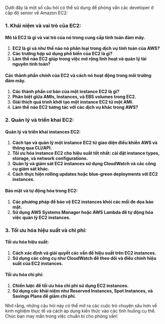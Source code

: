 Dưới đây là một số câu hỏi có thể sử dụng để phỏng vấn các developer ở cấp độ senior về Amazon EC2:

### 1. Khái niệm và vai trò của EC2:

#### Mô tả EC2 là gì và vai trò của nó trong cung cấp tính toán đám mây.

1. **EC2 là gì và như thế nào nó phân loại trong dịch vụ tính toán của AWS?**
2. **Các trường hợp sử dụng phổ biến của EC2 là gì?**
3. **Làm thế nào EC2 giúp trong việc mở rộng linh hoạt và quản lý tài nguyên tính toán?**

#### Các thành phần chính của EC2 và cách nó hoạt động trong môi trường đám mây.

1. **Các thành phần cơ bản của một instance EC2 là gì?**
2. **Phân biệt giữa AMIs, Instances, và EBS volumes trong EC2.**
3. **Giải thích quá trình khởi tạo một instance EC2 từ một AMI.**
4. **Làm thế nào EC2 tương tác với các dịch vụ khác trong AWS?**

### 2. Quản lý và triển khai EC2:

#### Quản lý và triển khai instances EC2:

1. **Cách tạo và quản lý một instance EC2 từ giao diện điều khiển AWS và thông qua CLI/API.**
2. **Tối ưu hóa instance EC2 cho hiệu suất tốt nhất: cài đặt instance types, storage, và network configurations.**
3. **Quản lý và giám sát EC2 instances sử dụng CloudWatch và các công cụ giám sát khác.**
4. **Cách thực hiện rolling updates hoặc blue-green deployments với EC2 instances.**

#### Bảo mật và tự động hóa trong EC2:

1. **Các phương pháp để bảo vệ EC2 instances khỏi các mối đe dọa bảo mật.**
2. **Sử dụng AWS Systems Manager hoặc AWS Lambda để tự động hóa việc quản lý EC2 instances.**

### 3. Tối ưu hóa hiệu suất và chi phí:

#### Tối ưu hóa hiệu suất:

1. **Cách xác định và giải quyết các vấn đề hiệu suất trên EC2 instances.**
2. **Sử dụng các công cụ như CloudWatch để theo dõi và điều chỉnh hiệu suất của EC2 instances.**

#### Tối ưu hóa chi phí:

1. **Chiến lược để tối ưu hóa chi phí sử dụng EC2 instances.**
2. **Sử dụng các khái niệm như Reserved Instances, Spot Instances, và Savings Plans để giảm chi phí.**

Nhớ rằng, những câu hỏi này có thể mở ra các cuộc trò chuyện sâu hơn về kinh nghiệm thực tế và cách áp dụng kiến thức vào các tình huống cụ thể. Chúc bạn may mắn trong việc chuẩn bị cho phỏng vấn!
